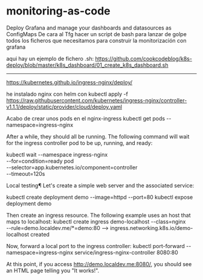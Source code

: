 # monitoring-as-code
Deploy Grafana and manage your dashboards and datasources as ConfigMaps
De cara al Tfg hacer un script de bash para lanzar de golpe todos los ficheros que necesitamos para construir la monitorización con grafana

aqui hay un ejemplo de fichero .sh: https://github.com/cookcodeblog/k8s-deploy/blob/master/k8s_dashboard/01_create_k8s_dashboard.sh




---------------------------------------------------------------------
https://kubernetes.github.io/ingress-nginx/deploy/

he instalado nginx con helm con 
kubectl apply -f https://raw.githubusercontent.com/kubernetes/ingress-nginx/controller-v1.1.1/deploy/static/provider/cloud/deploy.yaml

Acabo de crear unos pods en el nginx-ingress
kubectl get pods --namespace=ingress-nginx

After a while, they should all be running. The following command will wait for the ingress controller pod to be up, running, and ready:

kubectl wait --namespace ingress-nginx \
  --for=condition=ready pod \
  --selector=app.kubernetes.io/component=controller \
  --timeout=120s


Local testing¶
Let's create a simple web server and the associated service:

kubectl create deployment demo --image=httpd --port=80
kubectl expose deployment demo

Then create an ingress resource. The following example uses an host that maps to localhost:
kubectl create ingress demo-localhost --class=nginx \
  --rule=demo.localdev.me/*=demo:80
--> ingress.networking.k8s.io/demo-localhost created

Now, forward a local port to the ingress controller:
kubectl port-forward --namespace=ingress-nginx service/ingress-nginx-controller 8080:80

At this point, if you access http://demo.localdev.me:8080/, you should see an HTML page telling you "It works!".